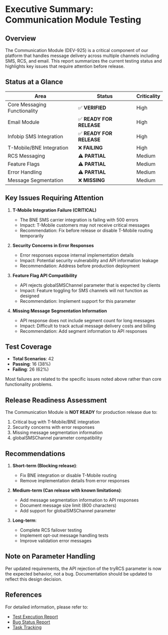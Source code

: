 # Executive Summary: Communication Module Testing

## Overview

The Communication Module (DEV-925) is a critical component of our platform that handles message delivery across multiple channels including SMS, RCS, and email. This report summarizes the current testing status and highlights key issues that require attention before release.

## Status at a Glance

| Area | Status | Criticality |
|------|--------|-------------|
| Core Messaging Functionality | ✅ **VERIFIED** | High |
| Email Module | ✅ **READY FOR RELEASE** | High |
| Infobip SMS Integration | ✅ **READY FOR RELEASE** | High |
| T-Mobile/BNE Integration | ❌ **FAILING** | High |
| RCS Messaging | ⚠️ **PARTIAL** | Medium |
| Feature Flags | ⚠️ **PARTIAL** | Medium |
| Error Handling | ⚠️ **PARTIAL** | Medium |
| Message Segmentation | ❌ **MISSING** | Medium |

## Key Issues Requiring Attention

1. **T-Mobile Integration Failure (CRITICAL)**
   - The BNE SMS carrier integration is failing with 500 errors
   - Impact: T-Mobile customers may not receive critical messages
   - Recommendation: Fix before release or disable T-Mobile routing temporarily

2. **Security Concerns in Error Responses**
   - Error responses expose internal implementation details
   - Impact: Potential security vulnerability and API information leakage
   - Recommendation: Address before production deployment

3. **Feature Flag API Compatibility**
   - API rejects globalSMSChannel parameter that is expected by clients
   - Impact: Feature toggling for SMS channels will not function as designed
   - Recommendation: Implement support for this parameter

4. **Missing Message Segmentation Information**
   - API response does not include segment count for long messages
   - Impact: Difficult to track actual message delivery costs and billing
   - Recommendation: Add segment information to API responses

## Test Coverage

- **Total Scenarios**: 42
- **Passing**: 16 (38%)
- **Failing**: 26 (62%)

Most failures are related to the specific issues noted above rather than core functionality problems.

## Release Readiness Assessment

The Communication Module is **NOT READY** for production release due to:

1. Critical bug with T-Mobile/BNE integration
2. Security concerns with error responses
3. Missing message segmentation information
4. globalSMSChannel parameter compatibility

## Recommendations

1. **Short-term (Blocking release)**:
   - Fix BNE integration or disable T-Mobile routing
   - Remove implementation details from error responses

2. **Medium-term (Can release with known limitations)**:
   - Add message segmentation information to API responses
   - Document message size limit (800 characters) 
   - Add support for globalSMSChannel parameter

3. **Long-term**:
   - Complete RCS failover testing
   - Implement opt-out message handling tests
   - Improve validation error messages

## Note on Parameter Handling

Per updated requirements, the API rejection of the tryRCS parameter is now the expected behavior, not a bug. Documentation should be updated to reflect this design decision.

## References

For detailed information, please refer to:
- [Test Execution Report](README-TestExecution.md)
- [Bug Status Report](README-BugStatus.md)
- [Task Tracking](README-Tasks.md) 